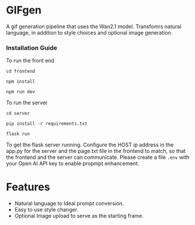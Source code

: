 # GIFgen

A gif generation pipeline that uses the Wan2.1 model.
Transfomrs natural language, in addition to style choices and optional image generation.


### Installation Guide

To run the front end

```
cd frontend

npm install

npm run dev

```


To run the server

```
cd server

pip install -r requirements.txt

flask run
```

To get the flask server running. 
Configure the HOST ip address in the app.py for the server and the page.txt file in the frontend to match,
so that the frontend and the server can communicate. Please create a file `.env` with your Open AI API key to enable propmpt enhancement.


# Features

- Natural language to Ideal prompt conversion.
- Easy to use style changer.
- Optional Image upload to serve as the starting frame.

